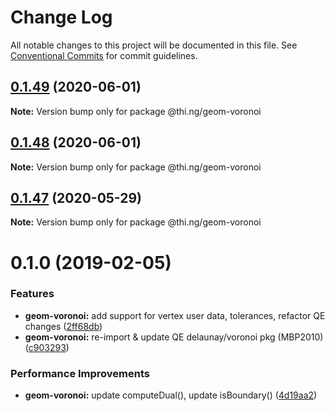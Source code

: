 # Change Log

All notable changes to this project will be documented in this file.
See [Conventional Commits](https://conventionalcommits.org) for commit guidelines.

## [0.1.49](https://github.com/thi-ng/umbrella/compare/@thi.ng/geom-voronoi@0.1.48...@thi.ng/geom-voronoi@0.1.49) (2020-06-01)

**Note:** Version bump only for package @thi.ng/geom-voronoi





## [0.1.48](https://github.com/thi-ng/umbrella/compare/@thi.ng/geom-voronoi@0.1.47...@thi.ng/geom-voronoi@0.1.48) (2020-06-01)

**Note:** Version bump only for package @thi.ng/geom-voronoi





## [0.1.47](https://github.com/thi-ng/umbrella/compare/@thi.ng/geom-voronoi@0.1.46...@thi.ng/geom-voronoi@0.1.47) (2020-05-29)

**Note:** Version bump only for package @thi.ng/geom-voronoi





# 0.1.0 (2019-02-05)

### Features

* **geom-voronoi:** add support for vertex user data, tolerances, refactor QE changes ([2ff68db](https://github.com/thi-ng/umbrella/commit/2ff68db))
* **geom-voronoi:** re-import & update QE delaunay/voronoi pkg (MBP2010) ([c903293](https://github.com/thi-ng/umbrella/commit/c903293))

### Performance Improvements

* **geom-voronoi:** update computeDual(), update isBoundary() ([4d19aa2](https://github.com/thi-ng/umbrella/commit/4d19aa2))
